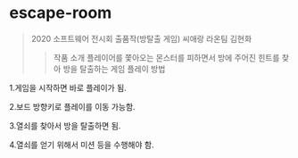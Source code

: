 # escape-room
>2020 소프트웨어 전시회 출품작(방탈출 게임)
씨애랑 라온팀 김현화
>>작품 소개
플레이어를 쫓아오는 몬스터를 피하면서 방에 주어진 힌트를 찾아 방을 탈출하는 게임
>>플레이 방법


1.게임을 시작하면 바로 플레이가 됨.


2.보드 방향키로 플레이를 이동 가능함.


3.열쇠를 찾아서 방을 탈출하면 됨.


4.열쇠를 얻기 위해서 미션 등을 수행해야 함.


